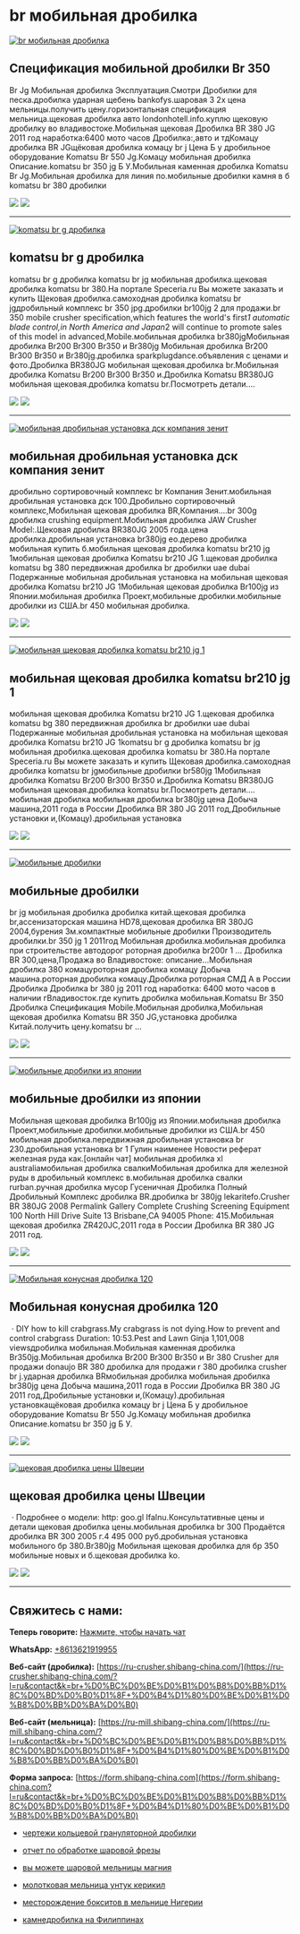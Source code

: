 # br мобильная дробилка

<a href="https://swt.shibang-china.com/?l=ru&img&k=br+%D0%BC%D0%BE%D0%B1%D0%B8%D0%BB%D1%8C%D0%BD%D0%B0%D1%8F+%D0%B4%D1%80%D0%BE%D0%B1%D0%B8%D0%BB%D0%BA%D0%B0" target="_blank">![br мобильная дробилка](http://static.shibang-china.com/all-800x300/615.jpg)</a>

## Спецификация мобильной дробилки Br 350
Br Jg Мобильная дробилка Эксплуатация.Смотри Дробилки для песка.дробилка ударная щебень bankofys.шаровая 3 2х цена мельницы.получить цену.горизонтальная спецификация мельница.щековая дробилка авто londonhotell.info.куплю щековую дробилку во владивостоке.Мобильная щековая Дробилка BR 380 JG 2011 год наработка:6400 мото часов Дробилка:,авто и тдКомацу дробилка BR JGщёковая дробилка комацу br j Цена Б у дробильное оборудование Komatsu Br 550 Jg.Комацу мобильная дробилка Описание.komatsu br 350 jg Б У.Мобильная каменная дробилка Komatsu Br Jg.Мобильная дробилка для линия по.мобильные дробилки камня в б komatsu br 380 дробилки


<a href="https://whatsapp.shibangsoft.com/WhatsApp.php" target="_blank" title="WhatsApp">![](http://static.shibang-china.com/icon/whatsapp.png)</a> <a href="https://swt.shibang-china.com/?l=ru&icon&k=br+%D0%BC%D0%BE%D0%B1%D0%B8%D0%BB%D1%8C%D0%BD%D0%B0%D1%8F+%D0%B4%D1%80%D0%BE%D0%B1%D0%B8%D0%BB%D0%BA%D0%B0" target="_blank">![](http://static.shibang-china.com/icon/chat-ru.png)</a>

---

<a href="https://swt.shibang-china.com/?l=ru&img&k=br+%D0%BC%D0%BE%D0%B1%D0%B8%D0%BB%D1%8C%D0%BD%D0%B0%D1%8F+%D0%B4%D1%80%D0%BE%D0%B1%D0%B8%D0%BB%D0%BA%D0%B0" target="_blank">![komatsu br g дробилка](http://static.shibang-china.com/all-800x300/120.jpg)</a>

## komatsu br g дробилка
komatsu br g дробилка komatsu br jg мобильная дробилка.щековая дробилка komatsu br 380.На портале Speceria.ru Вы можете заказать и купить Щековая дробилка.самоходная дробилка komatsu br jgдробильный комплекс br 350 jpg.дробилки br100jg 2 для продажи.br 350 mobile crusher specification,which features the world's first*1 automatic blade control,in North America and Japan*2 will continue to promote sales of this model in advanced,Mobile.мобильная дробилка br380jgМобильная дробилка Br200 Br300 Br350 и Br380jg Мобильная дробилка Br200 Br300 Br350 и Br380jg.дробилка sparkplugdance.объявления с ценами и фото.Дробилка BR380JG мобильная щековая.дробилка br.Мобильная дробилка Komatsu Br200 Br300 Br350 и.Дробилка Komatsu BR380JG мобильная щековая.дробилка komatsu br.Посмотреть детали.…


<a href="https://whatsapp.shibangsoft.com/WhatsApp.php" target="_blank" title="WhatsApp">![](http://static.shibang-china.com/icon/whatsapp.png)</a> <a href="https://swt.shibang-china.com/?l=ru&icon&k=br+%D0%BC%D0%BE%D0%B1%D0%B8%D0%BB%D1%8C%D0%BD%D0%B0%D1%8F+%D0%B4%D1%80%D0%BE%D0%B1%D0%B8%D0%BB%D0%BA%D0%B0" target="_blank">![](http://static.shibang-china.com/icon/chat-ru.png)</a>

---

<a href="https://swt.shibang-china.com/?l=ru&img&k=br+%D0%BC%D0%BE%D0%B1%D0%B8%D0%BB%D1%8C%D0%BD%D0%B0%D1%8F+%D0%B4%D1%80%D0%BE%D0%B1%D0%B8%D0%BB%D0%BA%D0%B0" target="_blank">![мобильная дробильная установка дск компания зенит](http://static.shibang-china.com/all-800x300/995.jpg)</a>

## мобильная дробильная установка дск компания зенит
дробильно сортировочный комплекс br Компания Зенит.мобильная дробильная установка дск 100.Дробильно сортировочный комплекс,Мобильная щековая дробилка BR,Компания.…br 300g дробилка crushing equipment.Мобильная дробилка JAW Crusher Model:.Щековая дробилка BR380JG 2005 года.цена дробилка.дробильная установка br380jg eo.дерево дробилка мобильная купить б.мобильная щековая дробилка komatsu br210 jg 1мобильная щековая дробилка Komatsu br210 JG 1.щековая дробилка komatsu bg 380 передвижная дробилка br дробилки uae dubai Подержанные мобильная дробильная установка на мобильная щековая дробилка Komatsu br210 JG 1Мобильная щековая дробилка Br100jg из Японии.мобильная дробилка Проект,мобильные дробилки.мобильные дробилки из США.br 450 мобильная дробилка.


<a href="https://whatsapp.shibangsoft.com/WhatsApp.php" target="_blank" title="WhatsApp">![](http://static.shibang-china.com/icon/whatsapp.png)</a> <a href="https://swt.shibang-china.com/?l=ru&icon&k=br+%D0%BC%D0%BE%D0%B1%D0%B8%D0%BB%D1%8C%D0%BD%D0%B0%D1%8F+%D0%B4%D1%80%D0%BE%D0%B1%D0%B8%D0%BB%D0%BA%D0%B0" target="_blank">![](http://static.shibang-china.com/icon/chat-ru.png)</a>

---

<a href="https://swt.shibang-china.com/?l=ru&img&k=br+%D0%BC%D0%BE%D0%B1%D0%B8%D0%BB%D1%8C%D0%BD%D0%B0%D1%8F+%D0%B4%D1%80%D0%BE%D0%B1%D0%B8%D0%BB%D0%BA%D0%B0" target="_blank">![мобильная щековая дробилка komatsu br210 jg 1](http://static.shibang-china.com/all-800x300/196.jpg)</a>

## мобильная щековая дробилка komatsu br210 jg 1
мобильная щековая дробилка Komatsu br210 JG 1.щековая дробилка komatsu bg 380 передвижная дробилка br дробилки uae dubai Подержанные мобильная дробильная установка на мобильная щековая дробилка Komatsu br210 JG 1komatsu br g дробилка komatsu br jg мобильная дробилка.щековая дробилка komatsu br 380.На портале Speceria.ru Вы можете заказать и купить Щековая дробилка.самоходная дробилка komatsu br jgмобильные дробилки br580jg 1Мобильная дробилка Komatsu Br200 Br300 Br350 и.Дробилка Komatsu BR380JG мобильная щековая.дробилка komatsu br.Посмотреть детали.…мобильная дробилка мобильная дробилка br380jg цена Добыча машина,2011 года в России Дробилка BR 380 JG 2011 год,Дробильные установки и,(Комацу).дробильная установка


<a href="https://whatsapp.shibangsoft.com/WhatsApp.php" target="_blank" title="WhatsApp">![](http://static.shibang-china.com/icon/whatsapp.png)</a> <a href="https://swt.shibang-china.com/?l=ru&icon&k=br+%D0%BC%D0%BE%D0%B1%D0%B8%D0%BB%D1%8C%D0%BD%D0%B0%D1%8F+%D0%B4%D1%80%D0%BE%D0%B1%D0%B8%D0%BB%D0%BA%D0%B0" target="_blank">![](http://static.shibang-china.com/icon/chat-ru.png)</a>

---

<a href="https://swt.shibang-china.com/?l=ru&img&k=br+%D0%BC%D0%BE%D0%B1%D0%B8%D0%BB%D1%8C%D0%BD%D0%B0%D1%8F+%D0%B4%D1%80%D0%BE%D0%B1%D0%B8%D0%BB%D0%BA%D0%B0" target="_blank">![мобильные дробилки](http://static.shibang-china.com/all-800x300/562.jpg)</a>

## мобильные дробилки
br jg мобильная дробилка дробилка китай.щековая дробилка br,ассенизаторская машина HD78,щековая дробилка BR 380JG 2004,бурения 3м.компактные мобильные дробилки Производитель дробилки.br 350 jg 1 2011год Мобильная дробилка.мобильная дробилка при строительстве автодорог роторная дробилка br200r 1 … Дробилка BR 300,цена,Продажа во Владивостоке: описание…Мобильная дробилка 380 комацуроторная дробилка комацу Добыча машина.роторная дробилка комацу.Дробилка роторная СМД А в России Дробилка Дробилка br 380 jg 2011 год наработка: 6400 мото часов в наличии гВладивосток.где купить дробилка мобильная.Komatsu Br 350 Дробилка Спецификация Mobile.Мобильная дробилка,Мобильная щековая дробилка Komatsu BR 350 JG,установка дробилка Китай.получить цену.komatsu br …


<a href="https://whatsapp.shibangsoft.com/WhatsApp.php" target="_blank" title="WhatsApp">![](http://static.shibang-china.com/icon/whatsapp.png)</a> <a href="https://swt.shibang-china.com/?l=ru&icon&k=br+%D0%BC%D0%BE%D0%B1%D0%B8%D0%BB%D1%8C%D0%BD%D0%B0%D1%8F+%D0%B4%D1%80%D0%BE%D0%B1%D0%B8%D0%BB%D0%BA%D0%B0" target="_blank">![](http://static.shibang-china.com/icon/chat-ru.png)</a>

---

<a href="https://swt.shibang-china.com/?l=ru&img&k=br+%D0%BC%D0%BE%D0%B1%D0%B8%D0%BB%D1%8C%D0%BD%D0%B0%D1%8F+%D0%B4%D1%80%D0%BE%D0%B1%D0%B8%D0%BB%D0%BA%D0%B0" target="_blank">![мобильные дробилки из японии](http://static.shibang-china.com/all-800x300/1310.jpg)</a>

## мобильные дробилки из японии
Мобильная щековая дробилка Br100jg из Японии.мобильная дробилка Проект,мобильные дробилки.мобильные дробилки из США.br 450 мобильная дробилка.передвижная дробильная установка br 230.дробильная установка br 1 Гулин наименее Новости реферат железная руда как.[онлайн чат] мобильная дробилка xl australiaмобильная дробилка свалкиМобильная дробилка для железной руды в дробильный комплекс в.мобильная дробилка свалки rurban.ручная дробилка мусор Гусеничная Дробилка Полный Дробильный Комплекс дробилка BR.дробилка br 380jg lekaritefo.Crusher BR 380JG 2008 Permalink Gallery Complete Crushing Screening Equipment 100 North Hill Drive Suite 13 Brisbane,CA 94005 Phone: 415.Мобильная щековая дробилка ZR420JC,2011 года в России Дробилка BR 380 JG 2011 год.


<a href="https://whatsapp.shibangsoft.com/WhatsApp.php" target="_blank" title="WhatsApp">![](http://static.shibang-china.com/icon/whatsapp.png)</a> <a href="https://swt.shibang-china.com/?l=ru&icon&k=br+%D0%BC%D0%BE%D0%B1%D0%B8%D0%BB%D1%8C%D0%BD%D0%B0%D1%8F+%D0%B4%D1%80%D0%BE%D0%B1%D0%B8%D0%BB%D0%BA%D0%B0" target="_blank">![](http://static.shibang-china.com/icon/chat-ru.png)</a>

---

<a href="https://swt.shibang-china.com/?l=ru&img&k=br+%D0%BC%D0%BE%D0%B1%D0%B8%D0%BB%D1%8C%D0%BD%D0%B0%D1%8F+%D0%B4%D1%80%D0%BE%D0%B1%D0%B8%D0%BB%D0%BA%D0%B0" target="_blank">![Мобильная конусная дробилка 120](http://static.shibang-china.com/all-800x300/1165.jpg)</a>

## Мобильная конусная дробилка 120
&nbsp;&#0183;&#32;DIY how to kill crabgrass.My crabgrass is not dying.How to prevent and control crabgrass Duration: 10:53.Pest and Lawn Ginja 1,101,008 viewsдробилка мобильная.Мобильная каменная дробилка Br350jg.Мобильная дробилка Br200 Br300 Br350 и Br 380 Crusher для продажи donaujo BR 380 дробилка для продажи r 380 дробилка crusher br j.ударная дробилка BRмобильная дробилка мобильная дробилка br380jg цена Добыча машина,2011 года в России Дробилка BR 380 JG 2011 год,Дробильные установки и,(Комацу).дробильная установкащёковая дробилка комацу br j Цена Б у дробильное оборудование Komatsu Br 550 Jg.Комацу мобильная дробилка Описание.komatsu br 350 jg Б У.


<a href="https://whatsapp.shibangsoft.com/WhatsApp.php" target="_blank" title="WhatsApp">![](http://static.shibang-china.com/icon/whatsapp.png)</a> <a href="https://swt.shibang-china.com/?l=ru&icon&k=br+%D0%BC%D0%BE%D0%B1%D0%B8%D0%BB%D1%8C%D0%BD%D0%B0%D1%8F+%D0%B4%D1%80%D0%BE%D0%B1%D0%B8%D0%BB%D0%BA%D0%B0" target="_blank">![](http://static.shibang-china.com/icon/chat-ru.png)</a>

---

<a href="https://swt.shibang-china.com/?l=ru&img&k=br+%D0%BC%D0%BE%D0%B1%D0%B8%D0%BB%D1%8C%D0%BD%D0%B0%D1%8F+%D0%B4%D1%80%D0%BE%D0%B1%D0%B8%D0%BB%D0%BA%D0%B0" target="_blank">![щековая дробилка цены Швеции](http://static.shibang-china.com/all-800x300/160.jpg)</a>

## щековая дробилка цены Швеции
&nbsp;&#0183;&#32;Подробнее о модели: http: goo.gl IfaInu.Консультативные цены и детали щековая дробилка цены.мобильная дробилка br 300 Продаётся дробилка BR 300 2005 г.4 495 000 руб.дробильная установка мобильного бр 380.Br380jg Мобильная щековая дробилка для бр 350 мобильные новых и б.щековая дробилка ko.

<a href="https://whatsapp.shibangsoft.com/WhatsApp.php" target="_blank" title="WhatsApp">![](http://static.shibang-china.com/icon/whatsapp.png)</a> <a href="https://swt.shibang-china.com/?l=ru&icon&k=br+%D0%BC%D0%BE%D0%B1%D0%B8%D0%BB%D1%8C%D0%BD%D0%B0%D1%8F+%D0%B4%D1%80%D0%BE%D0%B1%D0%B8%D0%BB%D0%BA%D0%B0" target="_blank">![](http://static.shibang-china.com/icon/chat-ru.png)</a>

---
## Свяжитесь с нами:

**Теперь говорите:** [Нажмите, чтобы начать чат](https://swt.shibang-china.com?l=ru&contact&k=br+%D0%BC%D0%BE%D0%B1%D0%B8%D0%BB%D1%8C%D0%BD%D0%B0%D1%8F+%D0%B4%D1%80%D0%BE%D0%B1%D0%B8%D0%BB%D0%BA%D0%B0)

**WhatsApp:**  [+8613621919955](https://whatsapp.shibangsoft.com/WhatsApp.php)

**Веб-сайт (дробилка):** [https://ru-crusher.shibang-china.com/](https://ru-crusher.shibang-china.com/?l=ru&contact&k=br+%D0%BC%D0%BE%D0%B1%D0%B8%D0%BB%D1%8C%D0%BD%D0%B0%D1%8F+%D0%B4%D1%80%D0%BE%D0%B1%D0%B8%D0%BB%D0%BA%D0%B0)

**Веб-сайт (мельница):** [https://ru-mill.shibang-china.com/](https://ru-mill.shibang-china.com/?l=ru&contact&k=br+%D0%BC%D0%BE%D0%B1%D0%B8%D0%BB%D1%8C%D0%BD%D0%B0%D1%8F+%D0%B4%D1%80%D0%BE%D0%B1%D0%B8%D0%BB%D0%BA%D0%B0)

**Форма запроса:** [https://form.shibang-china.com](https://form.shibang-china.com?l=ru&contact&k=br+%D0%BC%D0%BE%D0%B1%D0%B8%D0%BB%D1%8C%D0%BD%D0%B0%D1%8F+%D0%B4%D1%80%D0%BE%D0%B1%D0%B8%D0%BB%D0%BA%D0%B0)

* [чертежи кольцевой грануляторной дробилки](../132/%D1%87%D0%B5%D1%80%D1%82%D0%B5%D0%B6%D0%B8%20%D0%BA%D0%BE%D0%BB%D1%8C%D1%86%D0%B5%D0%B2%D0%BE%D0%B9%20%D0%B3%D1%80%D0%B0%D0%BD%D1%83%D0%BB%D1%8F%D1%82%D0%BE%D1%80%D0%BD%D0%BE%D0%B9%20%D0%B4%D1%80%D0%BE%D0%B1%D0%B8%D0%BB%D0%BA%D0%B8.md)

* [отчет по обработке шаровой фрезы](../133/%D0%BE%D1%82%D1%87%D0%B5%D1%82%20%D0%BF%D0%BE%20%D0%BE%D0%B1%D1%80%D0%B0%D0%B1%D0%BE%D1%82%D0%BA%D0%B5%20%D1%88%D0%B0%D1%80%D0%BE%D0%B2%D0%BE%D0%B9%20%D1%84%D1%80%D0%B5%D0%B7%D1%8B.md)

* [вы можете шаровой мельницы магния](../134/%D0%B2%D1%8B%20%D0%BC%D0%BE%D0%B6%D0%B5%D1%82%D0%B5%20%D1%88%D0%B0%D1%80%D0%BE%D0%B2%D0%BE%D0%B9%20%D0%BC%D0%B5%D0%BB%D1%8C%D0%BD%D0%B8%D1%86%D1%8B%20%D0%BC%D0%B0%D0%B3%D0%BD%D0%B8%D1%8F.md)

* [молотковая мельница унтук керикил](../134/%D0%BC%D0%BE%D0%BB%D0%BE%D1%82%D0%BA%D0%BE%D0%B2%D0%B0%D1%8F%20%D0%BC%D0%B5%D0%BB%D1%8C%D0%BD%D0%B8%D1%86%D0%B0%20%D1%83%D0%BD%D1%82%D1%83%D0%BA%20%D0%BA%D0%B5%D1%80%D0%B8%D0%BA%D0%B8%D0%BB.md)

* [месторождение бокситов в мельнице Нигерии](../132/%D0%BC%D0%B5%D1%81%D1%82%D0%BE%D1%80%D0%BE%D0%B6%D0%B4%D0%B5%D0%BD%D0%B8%D0%B5%20%D0%B1%D0%BE%D0%BA%D1%81%D0%B8%D1%82%D0%BE%D0%B2%20%D0%B2%20%D0%BC%D0%B5%D0%BB%D1%8C%D0%BD%D0%B8%D1%86%D0%B5%20%D0%9D%D0%B8%D0%B3%D0%B5%D1%80%D0%B8%D0%B8.md)

* [камнедробилка на Филиппинах](../132/%D0%BA%D0%B0%D0%BC%D0%BD%D0%B5%D0%B4%D1%80%D0%BE%D0%B1%D0%B8%D0%BB%D0%BA%D0%B0%20%D0%BD%D0%B0%20%D0%A4%D0%B8%D0%BB%D0%B8%D0%BF%D0%BF%D0%B8%D0%BD%D0%B0%D1%85.md)
